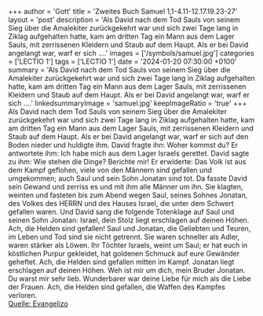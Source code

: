 +++
author = 'Gott'
title = 'Zweites Buch Samuel 1,1-4.11-12.17.19.23-27'
layout = 'post'
description = 'Als David nach dem Tod Sauls von seinem Sieg über die Amalekiter zurückgekehrt war und sich zwei Tage lang in Ziklag aufgehalten hatte, kam am dritten Tag ein Mann aus dem Lager Sauls, mit zerrissenen Kleidern und Staub auf dem Haupt. Als er bei David angelangt war, warf er sich ....'
images = ['/symbols/samuel.jpg']
categories = ['LECTIO 1']
tags = ['LECTIO 1']
date = '2024-01-20 07:30:00 +0100'
summary = 'Als David nach dem Tod Sauls von seinem Sieg über die Amalekiter zurückgekehrt war und sich zwei Tage lang in Ziklag aufgehalten hatte, kam am dritten Tag ein Mann aus dem Lager Sauls, mit zerrissenen Kleidern und Staub auf dem Haupt. Als er bei David angelangt war, warf er sich ....'
linkedsummaryImage = 'samuel.jpg'
keepImageRatio = 'true'
+++
Als David nach dem Tod Sauls von seinem Sieg über die Amalekiter zurückgekehrt war und sich zwei Tage lang in Ziklag aufgehalten hatte,
kam am dritten Tag ein Mann aus dem Lager Sauls, mit zerrissenen Kleidern und Staub auf dem Haupt. Als er bei David angelangt war, warf er sich auf den Boden nieder und huldigte ihm.<!--more-->
David fragte ihn: Woher kommst du? Er antwortete ihm: Ich habe mich aus dem Lager Israels gerettet.
David sagte zu ihm: Wie stehen die Dinge? Berichte mir! Er erwiderte: Das Volk ist aus dem Kampf geflohen, viele von den Männern sind gefallen und umgekommen; auch Saul und sein Sohn Jonatan sind tot.
Da fasste David sein Gewand und zerriss es und mit ihm alle Männer um ihn.
Sie klagten, weinten und fasteten bis zum Abend wegen Saul, seines Sohnes Jonatan, des Volkes des HERRN und des Hauses Israel, die unter dem Schwert gefallen waren.
Und David sang die folgende Totenklage auf Saul und seinen Sohn Jonatan:
Israel, dein Stolz liegt erschlagen auf deinen Höhen. Ach, die Helden sind gefallen!
Saul und Jonatan, die Geliebten und Teuren, im Leben und Tod sind sie nicht getrennt. Sie waren schneller als Adler, waren stärker als Löwen.
Ihr Töchter Israels, weint um Saul; er hat euch in köstlichen Purpur gekleidet, hat goldenen Schmuck auf eure Gewänder geheftet.
Ach, die Helden sind gefallen mitten im Kampf. Jonatan liegt erschlagen auf deinen Höhen.
Weh ist mir um dich, mein Bruder Jonatan. Du warst mir sehr lieb. Wunderbarer war deine Liebe für mich als die Liebe der Frauen.
Ach, die Helden sind gefallen, die Waffen des Kampfes verloren.<br> [Quelle: Evangelizo](https://evangeliumtagfuertag.org/DE/gospel)